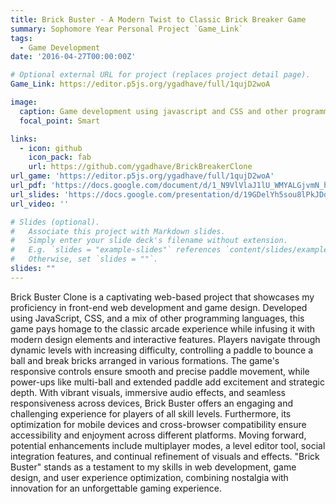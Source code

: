 ```yaml
---
title: Brick Buster - A Modern Twist to Classic Brick Breaker Game
summary: Sophomore Year Personal Project `Game_Link`
tags:
  - Game Development
date: '2016-04-27T00:00:00Z'

# Optional external URL for project (replaces project detail page).
Game_Link: https://editor.p5js.org/ygadhave/full/1qujD2woA

image:
  caption: Game development using javascript and CSS and other programming
  focal_point: Smart

links:
  - icon: github
    icon_pack: fab
    url: https://github.com/ygadhave/BrickBreakerClone
url_game: 'https://editor.p5js.org/ygadhave/full/1qujD2woA'
url_pdf: 'https://docs.google.com/document/d/1_N9VlVlaJ1lU_WMYALGjvmN_hZl10Vuu9FtMiq_Pzv0/edit?usp=sharing'
url_slides: 'https://docs.google.com/presentation/d/19GDelYh5sou8lPkJDdZQUT0lu3vphVNO9lTduQvPdNA/edit?usp=sharing'
url_video: ''

# Slides (optional).
#   Associate this project with Markdown slides.
#   Simply enter your slide deck's filename without extension.
#   E.g. `slides = "example-slides"` references `content/slides/example-slides.md`.
#   Otherwise, set `slides = ""`.
slides: ""
---
```


Brick Buster Clone is a captivating web-based project that showcases my proficiency in front-end web development and game design. Developed using JavaScript, CSS, and a mix of other programming languages, this game pays homage to the classic arcade experience while infusing it with modern design elements and interactive features. Players navigate through dynamic levels with increasing difficulty, controlling a paddle to bounce a ball and break bricks arranged in various formations. The game's responsive controls ensure smooth and precise paddle movement, while power-ups like multi-ball and extended paddle add excitement and strategic depth. With vibrant visuals, immersive audio effects, and seamless responsiveness across devices, Brick Buster offers an engaging and challenging experience for players of all skill levels. Furthermore, its optimization for mobile devices and cross-browser compatibility ensure accessibility and enjoyment across different platforms. Moving forward, potential enhancements include multiplayer modes, a level editor tool, social integration features, and continual refinement of visuals and effects. "Brick Buster" stands as a testament to my skills in web development, game design, and user experience optimization, combining nostalgia with innovation for an unforgettable gaming experience.
